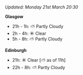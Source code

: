 *Updated: Monday 21st March 20:30*

**Glasgow**

* 21h - 1h: :partly_sunny: Partly Cloudy
* 2h - 4h: :sunny: Clear
* 5h - 8h: :partly_sunny: Partly Cloudy

**Edinburgh**

* 21h: :sunny: Clear [:partly_sunny: as of 11h]
* 22h - 8h: :partly_sunny: Partly Cloudy
